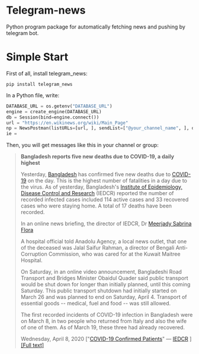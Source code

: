 # Telegram-news

Python program package for automatically fetching news and pushing by telegram bot.

# Simple Start

First of all, install telegram_news:
```shell script
pip install telegram_news
```

In a Python file, write:

```python
DATABASE_URL = os.getenv("DATABASE_URL")
engine = create_engine(DATABASE_URL)
db = Session(bind=engine.connect())
url = "https://en.wikinews.org/wiki/Main_Page"
np = NewsPostman(listURLs=[url, ], sendList=["@your_channel_name", ], db=db)
ie = 

```

Then, you will get messages like this in your channel or group:

>**Bangladesh reports five new deaths due to COVID-19, a daily highest**
>
>Yesterday, [Bangladesh](https://en.wikinews.org/wiki/Bangladesh) has confirmed five new deaths due to [COVID-19](https://en.wikinews.org/wiki/COVID-19) on the day. This is the highest number of fatalities in a day due to the virus. As of yesterday, Bangladesh's [Institute of Epidemiology, Disease Control and Research](https://en.wikipedia.org/wiki/Institute_of_Epidemiology,_Disease_Control_and_Research) (IEDCR) reported the number of recorded infected cases included 114 active cases and 33 recovered cases who were staying home. A total of 17 deaths have been recorded.
>
>In an online news briefing, the director of IEDCR, Dr [Meerjady Sabrina Flora](https://en.wikipedia.org/wiki/Meerjady_Sabrina_Flora)
>
>A hospital official told Anadolu Agency, a local news outlet, that one of the deceased was Jalal Saifur Rahman, a director of Bengali Anti-Corruption Commission, who was cared for at the Kuwait Maitree Hospital.
>
>On Saturday, in an online video announcement, Bangladeshi Road Transport and Bridges Minister Obaidul Quader said public transport would be shut down for longer than initially planned, until this coming Saturday. This public transport shutdown had initially started on March 26 and was planned to end on Saturday, April 4. Transport of essential goods -- medical, fuel and food -- was still allowed.
>
>The first recorded incidents of COVID-19 infection in Bangladesh were on March 8, in two people who returned from Italy and also the wife of one of them. As of March 19, these three had already recovered.
>
>Wednesday, April 8, 2020 ["[COVID-19 Confirmed Patients](http://119.40.84.187/surveillance/)" — [IEDCR](https://en.wikipedia.org/wiki/IEDCR) ] [[Full text]](https://en.wikinews.org/wiki/Bangladesh_reports_five_new_deaths_due_to_COVID-19,_a_daily_highest?dpl_id=2891328)